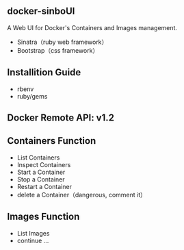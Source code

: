 ## docker-sinboUI
A Web UI for Docker's Containers and Images management.

* Sinatra（ruby web framework）
* Bootstrap（css framework）

## Installition Guide
* rbenv
* ruby/gems

## Docker Remote API: v1.2

## Containers Function
* List Containers
* Inspect Containers
* Start a Container
* Stop a Container
* Restart a Container
* delete a Container（dangerous, comment it）

## Images Function
* List Images
* continue ...


